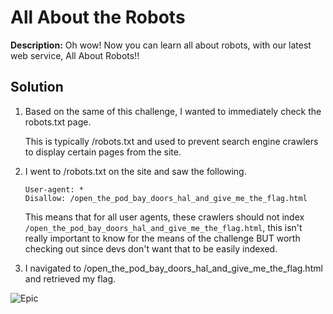 # All About the Robots
**Description:** Oh wow! Now you can learn all about robots, with our latest web service, All About Robots!!

## Solution
1. Based on the same of this challenge, I wanted to immediately check the robots.txt page.

    This is typically /robots.txt and used to prevent search engine crawlers to display certain pages from the site.

2. I went to /robots.txt on the site and saw the following.

    ```
    User-agent: *
    Disallow: /open_the_pod_bay_doors_hal_and_give_me_the_flag.html
    ```    

    This means that for all user agents, these crawlers should not index `/open_the_pod_bay_doors_hal_and_give_me_the_flag.html`, this isn't really important to know for the means of the challenge BUT worth checking out since devs don't want that to be easily indexed.

3. I navigated to /open_the_pod_bay_doors_hal_and_give_me_the_flag.html and retrieved my flag.

![Epic](https://media.giphy.com/media/v1.Y2lkPTc5MGI3NjExamV1a3Q3ZDIwbDRhd2txd2hwNXhua3A1dW0ybHYxejA3aDU2dzJ4YSZlcD12MV9pbnRlcm5hbF9naWZfYnlfaWQmY3Q9Zw/XRWFgpW88RJ8m4VGoL/giphy.gif)
